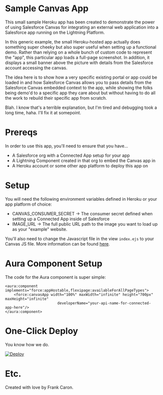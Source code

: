 # Sample Canvas App

This small sample Heroku app has been created to demonstrate the power of using Salesforce Canvas for integrating an external web application into a Salesforce app running on the Lightning Platform.

In this generic example, the small Heroku-hosted app actually does something super cheeky but also super useful when setting up a functional demo. Rather than relying on a whole bunch of custom code to represent the "app", this particular app loads a full-page screenshot. In addition, it displays a small banner above the picture with details from the Salesforce account accessing the canvas.

The idea here is to show how a very specific existing portal or app could be loaded in and how Salesforce Canvas allows you to pass details from the Salesforce Canvas embedded context to the app, while showing the folks being demo'd to a specific app they care about but without having to do all the work to rebuild their specific app from scratch.

Blah. I know that's a terrible explanation, but I'm tired and debugging took a long time, haha. I'll fix it at somepoint.

# Prereqs

In order to use this app, you'll need to ensure that you have...

* A Salesforce org with a Connected App setup for your app
* A Lightning Component created in that org to embed the Canvas app in
* A Heroku account or some other app platform to deploy this app on

# Setup

You will need the following environment variables defined in Heroku or your app platform of choice:

* CANVAS_CONSUMER_SECRET -> The consumer secret defined when setting up a Connected App inside of Salesforce
* IMAGE_URL -> The full public URL path to the image you want to load up as your "example" website.

You'll also need to change the Javascript file in the view `index.ejs` to your Canvas JS file. More information can be found [here](https://developer.salesforce.com/docs/atlas.en-us.platform_connect.meta/platform_connect/canvas_framework_referencing_sdk.html).

# Aura Component Setup

The code for the Aura component is super simple:

```
<aura:component implements="force:appHostable,flexipage:availableForAllPageTypes">  
    <force:canvasApp width="100%" maxWidth="infinite" height="700px" maxHeight="infinite"
                        developerName="your-api-name-for-connected-app-here"/>
</aura:component>
```
# One-Click Deploy

You know how we do.

[![Deploy](https://www.herokucdn.com/deploy/button.svg)](https://heroku.com/deploy)

# Etc.

Created with love by Frank Caron.
